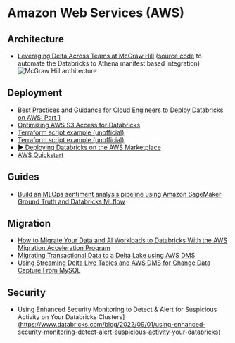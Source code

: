 # Amazon Web Services (AWS)

## Architecture

- [Leveraging Delta Across Teams at McGraw Hill](https://www.databricks.com/blog/2022/09/14/leveraging-delta-across-teams-mcgraw-hill.html) ([source code](https://github.com/MHEducation/databricks-athena-blog-code) to automate the Databricks to Athena manifest based integration)
![McGraw Hill architecture](https://cms.databricks.com/sites/default/files/inline-images/db-302-blog-img-4.png)

## Deployment

- [Best Practices and Guidance for Cloud Engineers to Deploy Databricks on AWS: Part 1](https://www.databricks.com/blog/2022/09/30/best-practices-and-guidance-cloud-engineers-deploy-databricks-aws-part-1.html)
- [Optimizing AWS S3 Access for Databricks](https://www.databricks.com/blog/2022/11/08/optimizing-aws-s3-access-databricks.html)
- [Terraform script example (unofficial)](https://github.com/LeoneGarage/terraform)
- [Terraform script example (unofficial)](https://github.com/LeoneGarage/AWS-ISV-Summit-Provision)
- [▶️ Deploying Databricks on the AWS Marketplace](https://www.youtube.com/watch?v=gU1BrfqMCYc)
- [AWS Quickstart](https://aws.amazon.com/quickstart/architecture/databricks/)

## Guides

- [Build an MLOps sentiment analysis pipeline using Amazon SageMaker Ground Truth and Databricks MLflow](https://aws.amazon.com/blogs/machine-learning/build-an-mlops-sentiment-analysis-pipeline-using-amazon-sagemaker-ground-truth-and-databricks-mlflow/)

## Migration

- [How to Migrate Your Data and AI Workloads to Databricks With the AWS Migration Acceleration Program](https://www.databricks.com/blog/2022/08/19/how-to-migrate-your-data-and-ai-workloads-to-databricks-with-the-aws-migration-acceleration-program.html)
- [Migrating Transactional Data to a Delta Lake using AWS DMS](https://www.databricks.com/blog/2019/07/15/migrating-transactional-data-to-a-delta-lake-using-aws-dms.html)
- [Using Streaming Delta Live Tables and AWS DMS for Change Data Capture From MySQL](https://www.databricks.com/blog/2022/09/29/using-streaming-delta-live-tables-and-aws-dms-change-data-capture-mysql.html)

## Security

- Using Enhanced Security Monitoring to Detect & Alert for Suspicious Activity on Your Databricks Clusters](<https://www.databricks.com/blog/2022/09/01/using-enhanced-security-monitoring-detect-alert-suspicious-activity-your-databricks>)
